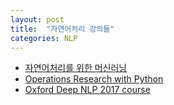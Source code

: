 ```yaml
---
layout: post
title:  "자연어처리 강의들"
categories: NLP
---
```




* [자연어처리를 위한 머신러닝](https://github.com/lovit/fastcampus_textml_blogs)
* [Operations Research with Python](https://github.com/ratsgo/Gachon_CS50_OR_KMOOC)
* [Oxford Deep NLP 2017 course](https://github.com/oxford-cs-deepnlp-2017/lectures)
